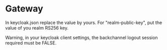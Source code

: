 # Gateway
In keycloak.json replace the value by yours.
For "realm-public-key", put the value of you realm RS256 key.

Warning, in your keycloak client settings, the backchannel logout session required must be FALSE.
